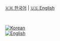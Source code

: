 <p align="left">
  <a href="./README.kr.md">🇰🇷 한국어</a> |
  <a href="./README.en.md">🇺🇸 English</a>
</p>

<br>

[![Korean](https://img.shields.io/badge/README-한국어-blue)](./README.kr.md)  
[![English](https://img.shields.io/badge/README-English-black)](./README.en.md)
